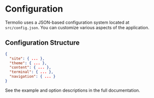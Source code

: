 # Configuration

Termolio uses a JSON-based configuration system located at `src/config.json`. You can customize various aspects of the application.

## Configuration Structure

```json
{
  "site": { ... },
  "theme": { ... },
  "content": { ... },
  "terminal": { ... },
  "navigation": { ... }
}
```

See the example and option descriptions in the full documentation.
